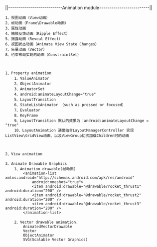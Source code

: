 
||---------------------------Animation module-------------------------||

    1、视图动画（View动画）
    2、帧动画（Frame\Drawable动画）
    3、属性动画
    4、触摸反馈动画（Ripple Effect）
    5、揭露动画（Reveal Effect）
    6、视图状态动画（Animate View State Changes）
    7、矢量动画（Vector）
    8、约束布局实现的动画（ConstraintSet）



    1、Property animation
        1、ValueAnimator
        2、ObjectAnimator
        3、AnimatorSet
        4、android:animateLayoutChange="true"
        5、LayoutTransition
        6、StateListAnimator （such as pressed or focused）
        7、Evaluator
        8、KeyFrame
        9、LayoutTransition 默认的效果为：android:animateLayoutChange = "true"
        10、LayoutAnimation 通常结合LayoutManagerController 实现ListView\GridView动画、以及ViewGroup初次加载Children时的动画



    2、View animation

    3、Animate Drawable Graphics
        1、Animation drawable(帧动画)
            <animation-list xmlns:android="http://schemas.android.com/apk/res/android"
                android:oneshot="true">
                <item android:drawable="@drawable/rocket_thrust1" android:duration="200" />
                <item android:drawable="@drawable/rocket_thrust2" android:duration="200" />
                <item android:drawable="@drawable/rocket_thrust3" android:duration="200" />
            </animation-list>

        2、Vector drawable animation.
            AnimatedVectorDrawable
            Vector
            ObjectAnimator
            SVG(Scalable Vector Graphics)
